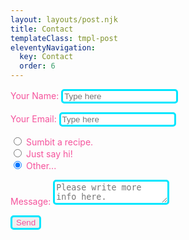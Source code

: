 ```yaml
---
layout: layouts/post.njk
title: Contact
templateClass: tmpl-post
eleventyNavigation:
  key: Contact
  order: 6
---
```

<style>
p {
  color: #f5539c;
}
.input {
  color: #00e6fe;
  border: solid;
  border-width: 3px;
  border-radius: 5px; 
}
.radioText {
  color: #f5539c;
}
.sendBtn {
  color: #f5539c;
  border: solid;
  border-width: 3px;
  border-radius: 5px;
  border-color: #00e6fe;
}
</style>

<form name="contact" method="POST" data-netlify="true">
  <p>
    <label>Your Name: <input class="input" type="text" name="name" pattern="[a-zA-Z0-9 !?,.]{0,30}" placeholder="Type here" maxlength="40" required/></label>   
  </p>
  <p>
    <label>Your Email: <input class="input" type="email" name="email" placeholder="Type here" maxlength="40" required/></label>
  </p>
  <p>
    <div class="form-check">
      <input class="form-check-input" type="radio" name="flexRadioDefault" id="flexRadioDefault1">
      <label class="radioText" class="form-check-label" for="flexRadioDefault1">
        Sumbit a recipe.
      </label>
    </div>
    <div class="form-check">
      <input class="form-check-input" type="radio" name="flexRadioDefault" id="flexRadioDefault2" checked>
      <label class="radioText" class="form-check-label" for="flexRadioDefault2">
        Just say hi!
      </label>
    </div>
    <div class="form-check">
      <input class="form-check-input" type="radio" name="flexRadioDefault" id="flexRadioDefault3" checked>
      <label class="radioText" class="form-check-label" for="flexRadioDefault3">
        Other...
      </label>
    </div>
        

  <!--
    <label>Reason for conacting: <select name="Reason for conacting[]" multiple>
      <option value="Just to say hi">Just to say hi</option>
      <option value="Submit a recipe">Submit a recipe</option>
      <option value="Other">Other</option>
    </select></label>
    -->
  </p>
  <p>
    <label>Message: <textarea class="input" name="message" pattern="[a-zA-Z0-9 !?,.]{0,40}" placeholder="Please write more info here."></textarea></label>
  </p>
  <p>
    <button class="sendBtn" type="submit">Send</button>
  </p>
</form>
